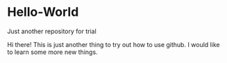 # Hello-World
Just another repository for trial

Hi there! This is just another thing to try out how to use github.
I would like to learn some more new things.
